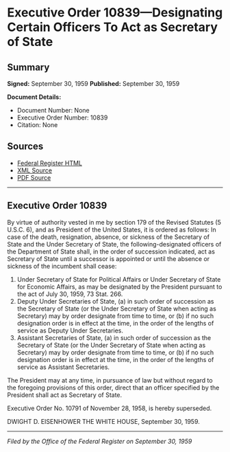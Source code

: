 # Executive Order 10839—Designating Certain Officers To Act as Secretary of State

## Summary

**Signed:** September 30, 1959
**Published:** September 30, 1959

**Document Details:**
- Document Number: None
- Executive Order Number: 10839
- Citation: None

## Sources
- [Federal Register HTML](https://www.presidency.ucsb.edu/documents/executive-order-10839-designating-certain-officers-act-secretary-state)
- [XML Source](None)
- [PDF Source](None)

---

## Executive Order 10839

By virtue of authority vested in me by section 179 of the Revised Statutes (5 U.S.C. 6), and as President of the United States, it is ordered as follows:
In case of the death, resignation, absence, or sickness of the Secretary of State and the Under Secretary of State, the following-designated officers of the Department of State shall, in the order of succession indicated, act as Secretary of State until a successor is appointed or until the absence or sickness of the incumbent shall cease:
1. Under Secretary of State for Political Affairs or Under Secretary of State for Economic Affairs, as may be designated by the President pursuant to the act of July 30, 1959, 73 Stat. 266.
2. Deputy Under Secretaries of State, (a) in such order of succession as the Secretary of State (or the Under Secretary of State when acting as Secretary) may by order designate from time to time, or (b) if no such designation order is in effect at the time, in the order of the lengths of service as Deputy Under Secretaries.
3. Assistant Secretaries of State, (a) in such order of succession as the Secretary of State (or the Under Secretary of State when acting as Secretary) may by order designate from time to time, or (b) if no such designation order is in effect at the time, in the order of the lengths of service as Assistant Secretaries.

The President may at any time, in pursuance of law but without regard to the foregoing provisions of this order, direct that an officer specified by the President shall act as Secretary of State.

Executive Order No. 10791 of November 28, 1958, is hereby superseded.

DWIGHT D. EISENHOWER
THE WHITE HOUSE,
September 30, 1959.

---

*Filed by the Office of the Federal Register on September 30, 1959*
